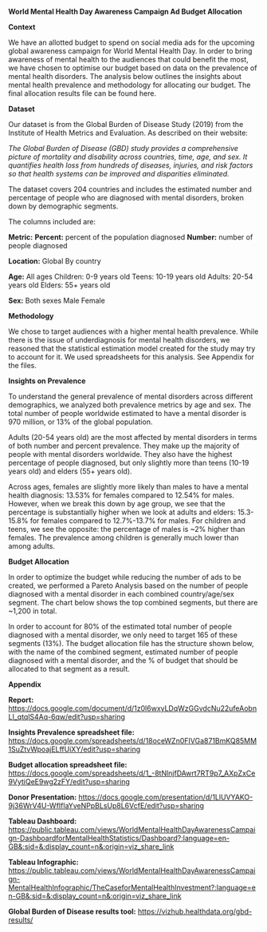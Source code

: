 **World Mental Health Day Awareness Campaign Ad Budget Allocation**

**Context**

We have an allotted budget to spend on social media ads for the upcoming global awareness campaign for World Mental Health Day. In order to bring awareness of mental health to the audiences that could benefit the most, we have chosen to optimise our budget based on data on the prevalence of mental health disorders.
The analysis below outlines the insights about mental health prevalence and methodology for allocating our budget. The final allocation results file can be found here.


**Dataset**

Our dataset is from the Global Burden of Disease Study (2019) from the Institute of Health Metrics and Evaluation. As described on their website:


_The Global Burden of Disease (GBD) study provides a comprehensive picture of mortality and disability across countries, time, age, and sex. It quantifies health loss from hundreds of diseases, injuries, and risk factors so that health systems can be improved and disparities eliminated._


The dataset covers 204 countries and includes the estimated number and percentage of people who are diagnosed with mental disorders, broken down by demographic segments.

The columns included are:

**Metric:**
**Percent:** percent of the population diagnosed
**Number:** number of people diagnosed

**Location:**
Global
By country

**Age:**
All ages
Children: 0-9 years old
Teens: 10-19 years old
Adults: 20-54 years old
Elders: 55+ years old

**Sex:**
Both sexes
Male
Female


**Methodology**

We chose to target audiences with a higher mental health prevalence. While there is the issue of underdiagnosis for mental health disorders, we reasoned that the statistical estimation model created for the study may try to account for it.
We used spreadsheets for this analysis. See Appendix for the files.


**Insights on Prevalence**

To understand the general prevalence of mental disorders across different demographics, we analyzed both prevalence metrics by age and sex.
The total number of people worldwide estimated to have a mental disorder is 970 million, or 13% of the global population.
  
Adults (20-54 years old) are the most affected by mental disorders in terms of both number and percent prevalence. They make up the majority of people with mental disorders worldwide. They also have the highest percentage of people diagnosed, but only slightly more than teens (10-19 years old) and elders (55+ years old).
  
Across ages, females are slightly more likely than males to have a mental health diagnosis: 13.53% for females compared to 12.54% for males. However, when we break this down by age group, we see that the percentage is substantially higher when we look at adults and elders: 15.3-15.8% for females compared to 12.7%-13.7% for males. For children and teens, we see the opposite: the percentage of males is ~2% higher than females. The prevalence among children is generally much lower than among adults.


**Budget Allocation**

In order to optimize the budget while reducing the number of ads to be created, we performed a Pareto Analysis based on the number of people diagnosed with a mental disorder in each combined country/age/sex segment. The chart below shows the top combined segments, but there are ~1,200 in total.

In order to account for 80% of the estimated total number of people diagnosed with a mental disorder, we only need to target 165 of these segments (13%). The budget allocation file has the structure shown below, with the name of the combined segment, estimated number of people diagnosed with a mental disorder, and the % of budget that should be allocated to that segment as a result.


**Appendix**

**Report:** https://docs.google.com/document/d/1z0l6wxyLDqWzGGvdcNu22ufeAobnLI_qtqlS4Aq-6qw/edit?usp=sharing

**Insights Prevalence spreadsheet file:** https://docs.google.com/spreadsheets/d/18oceWZn0FIVGa871BmKQ85MM1SuZtvWpoajELffUiXY/edit?usp=sharing

**Budget allocation spreadsheet file:** https://docs.google.com/spreadsheets/d/1_-8tNlnjfDAwrt7RT9p7_AXpZxCe9VytiQeE9wg2zFY/edit?usp=sharing

**Donor Presentation:** https://docs.google.com/presentation/d/1LlUVYAKO-9j36WrV4U-WfIflaYveNPpBLsUp8L6VcfE/edit?usp=sharing

**Tableau Dashboard:** https://public.tableau.com/views/WorldMentalHealthDayAwarenessCampaign-DashboardforMentalHealthStatistics/Dashboard?:language=en-GB&:sid=&:display_count=n&:origin=viz_share_link

**Tableau Infographic:** https://public.tableau.com/views/WorldMentalHealthDayAwarenessCampaign-MentalHealthInfographic/TheCaseforMentalHealthInvestment?:language=en-GB&:sid=&:display_count=n&:origin=viz_share_link

**Global Burden of Disease results tool:** https://vizhub.healthdata.org/gbd-results/


